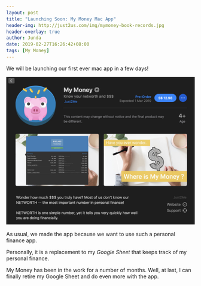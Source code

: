 ```yaml
---
layout: post
title: "Launching Soon: My Money Mac App"
header-img: http://just2us.com/img/mymoney-book-records.jpg
header-overlay: true
author: Junda
date: 2019-02-27T16:26:42+08:00
tags: [My Money]
---
```


We will be launching our first ever mac app in a few days!

[![Pre-order on mac App Store](/img/mymoney-preorder-mac-app-store.jpg)](https://itunes.apple.com/app/id1444268988)

As usual, we made the app because we want to use such a personal finance app.

Personally, it is a replacement to my _Google Sheet_ that keeps track of my personal finance.

My Money has been in the work for a number of months. Well, at last, I can finally retire my Google Sheet and do even more with the app.
